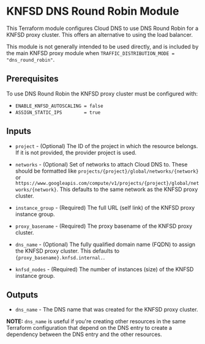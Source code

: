 # KNFSD DNS Round Robin Module

This Terraform module configures Cloud DNS to use DNS Round Robin for a KNFSD proxy cluster. This offers an alternative to using the load balancer.

This module is not generally intended to be used directly, and is included by the main KNFSD proxy module when `TRAFFIC_DISTRIBUTION_MODE = "dns_round_robin"`.

## Prerequisites

To use DNS Round Robin the KNFSD proxy cluster must be configured with:

* `ENABLE_KNFSD_AUTOSCALING = false`
* `ASSIGN_STATIC_IPS        = true`

## Inputs

* `project` - (Optional) The ID of the project in which the resource belongs. If it is not provided, the provider project is used.

* `networks` - (Optional) Set of networks to attach Cloud DNS to. These should be formatted like `projects/{project}/global/networks/{network}` or `https://www.googleapis.com/compute/v1/projects/{project}/global/networks/{network}`. This defaults to the same network as the KNFSD proxy cluster.

* `instance_group` - (Required) The full URL (self link) of the KNFSD proxy instance group.

* `proxy_basename` - (Required) The proxy basename of the KNFSD proxy cluster.

* `dns_name` - (Optional) The fully qualified domain name (FQDN) to assign the KNFSD proxy cluster. This defaults to `{proxy_basename}.knfsd.internal.`.

* `knfsd_nodes` - (Required) The number of instances (size) of the KNFSD instance group.

## Outputs

* `dns_name` - The DNS name that was created for the KNFSD proxy cluster.

**NOTE:** `dns_name` is useful if you're creating other resources in the same Terraform configuration that depend on the DNS entry to create a dependency between the DNS entry and the other resources.
